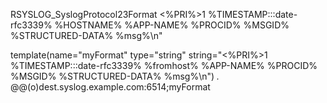 RSYSLOG_SyslogProtocol23Format
<%PRI%>1 %TIMESTAMP:::date-rfc3339% %HOSTNAME% %APP-NAME% %PROCID% %MSGID% %STRUCTURED-DATA% %msg%\n"

template(name="myFormat" type="string"
   string="<%PRI%>1 %TIMESTAMP:::date-rfc3339% %fromhost% %APP-NAME% %PROCID% %MSGID% %STRUCTURED-DATA% %msg%\n")
*.* @@(o)dest.syslog.example.com:6514;myFormat
